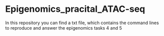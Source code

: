 # Epigenomics_pracital_ATAC-seq
In this repository you can find a txt file, which contains the command lines to reproduce and answer the epigenomics tasks 4 and 5

